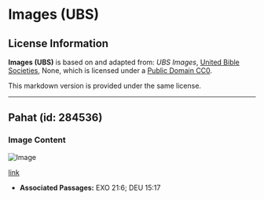 # Images (UBS)

## License Information

**Images (UBS)** is based on and adapted from: _UBS Images_, [United Bible Societies](https://unitedbiblesocieties.org/), None, which is licensed under a [Public Domain CC0](https://creativecommons.org/public-domain/cc0/).

This markdown version is provided under the same license.



--------------------------------

## Pahat (id: 284536)

### Image Content

![Image](https://cdn.aquifer.bible/aquifer-content/resources/Media/WEB-0373_awl.jpg)

[link](https://cdn.aquifer.bible/aquifer-content/resources/Media/WEB-0373_awl.jpg)

* **Associated Passages:** EXO 21:6; DEU 15:17

